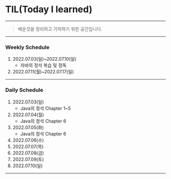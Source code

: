 # TIL(Today I learned) 

----

> 배운것을 정리하고 기억하기 위한 공간입니다.

----

### Weekly Schedule

1. 2022.07.03(일)~2022.07.10(일)
   - 자바의 정석 복습 및 정독
2. 2022.07.11(월)~2022.07.17(일)

----

### Daily Schedule

1. 2022.07.03(일)
   - Java의 정석 Chapter 1~5
2. 2022.07.04(월)
   - Java의 정석 Chapter 6
3. 2022.07.05(화)
   - Java의 정석 Chapter 6
4. 2022.07.06(수)
5. 2022.07.07(목)
6. 2022.07.08(금)
7. 2022.07.09(토)
8. 2022.07.10(일)

----

